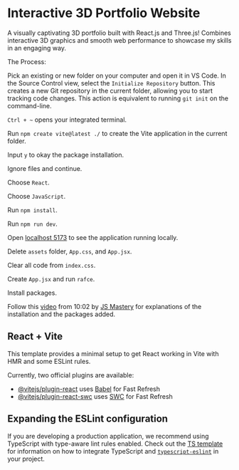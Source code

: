 # Interactive 3D Portfolio Website

A visually captivating 3D portfolio built with React.js and Three.js! Combines interactive 3D graphics and smooth web performance to showcase my skills in an engaging way.

The Process:

Pick an existing or new folder on your computer and open it in VS Code. In the Source Control view, select the `Initialize Repository` button. This creates a new Git repository in the current folder, allowing you to start tracking code changes. This action is equivalent to running `git init` on the command-line.

`Ctrl + ~` opens your integrated terminal.

Run `npm create vite@latest ./` to create the Vite application in the current folder.

Input `y` to okay the package installation.

Ignore files and continue.

Choose `React`.

Choose `JavaScript`.

Run `npm install`.

Run `npm run dev`.

Open [localhost 5173](http://localhost:5173/) to see the application running locally.

Delete `assets` folder, `App.css`, and `App.jsx`.

Clear all code from `index.css`.

Create `App.jsx` and run `rafce`.

Install packages.

Follow this [video](https://www.youtube.com/watch?v=E-fdPfRxkzQ&t=345s) from 10:02 by [JS Mastery](https://www.youtube.com/@javascriptmastery) for explanations of the installation and the packages added.

## React + Vite

This template provides a minimal setup to get React working in Vite with HMR and some ESLint rules.

Currently, two official plugins are available:

- [@vitejs/plugin-react](https://github.com/vitejs/vite-plugin-react/blob/main/packages/plugin-react) uses [Babel](https://babeljs.io/) for Fast Refresh
- [@vitejs/plugin-react-swc](https://github.com/vitejs/vite-plugin-react/blob/main/packages/plugin-react-swc) uses [SWC](https://swc.rs/) for Fast Refresh

## Expanding the ESLint configuration

If you are developing a production application, we recommend using TypeScript with type-aware lint rules enabled. Check out the [TS template](https://github.com/vitejs/vite/tree/main/packages/create-vite/template-react-ts) for information on how to integrate TypeScript and [`typescript-eslint`](https://typescript-eslint.io) in your project.
